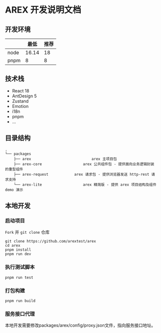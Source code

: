 # AREX 开发说明文档

## 开发环境

|      | 最低  | 推荐 |
| ---- | ----- | ---- |
| node | 16.14 | 18   |
| pnpm | 8     | 8    |



## 技术栈

* React 18
* AntDesign 5
* Zustand
* Emotion
* i18n
* pnpm
* ...

  

## 目录结构

```text
.
└── packages
    ├── arex							arex 主项目包
    ├── arex-core					arex 公共组件包 - 提供面向业务逻辑封装的重型组件
    ├── arex-request			arex 请求包 - 提供浏览器发送 http-rest 请求支持
    └── arex-lite					arex 精简版 - 提供 arex 项目结构及组件 demo 演示
```



## 本地开发
###  启动项目

`Fork` 并 `git clone` 仓库

```shell
git clone https://github.com/arextest/arex
cd arex
pnpm install
pnpm run dev
```

### 执行测试脚本

```shell
pnpm run test
```

### 打包构建

```shell
pnpm run build
```

### 服务接口代理
本地开发需要修改packages/arex/config/proxy.json文件，指向服务接口地址。
